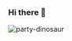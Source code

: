 ### Hi there 👋

![party-dinosaur](https://user-images.githubusercontent.com/3099369/88847142-9dcd0900-d1b4-11ea-8d0c-d1aae2bbe08d.gif)
